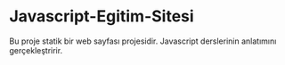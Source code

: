 # Javascript-Egitim-Sitesi
Bu proje statik bir web sayfası projesidir. Javascript derslerinin anlatımını gerçekleştririr.
